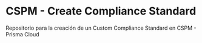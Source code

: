 # CSPM - Create Compliance Standard
Repositorio para la creación de un Custom Compliance Standard en CSPM - Prisma Cloud
